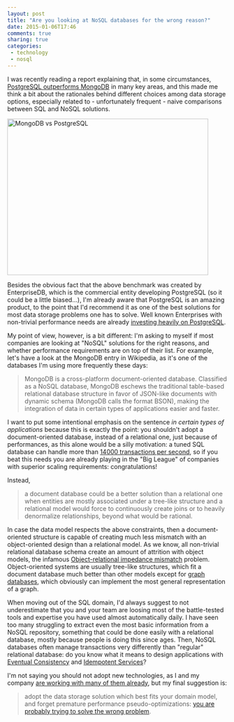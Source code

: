 ```yaml
---
layout: post
title: "Are you looking at NoSQL databases for the wrong reason?"
date: 2015-01-06T17:46
comments: true
sharing: true
categories:
 - technology
 - nosql
---
```

I was recently reading a report explaining that, in some circumstances, [PostgreSQL outperforms MongoDB](http://blogs.enterprisedb.com/2014/09/24/postgres-outperforms-mongodb-and-ushers-in-new-developer-reality/) in many key areas, and this made me think a bit about the rationales behind different choices among data storage options, especially related to - unfortunately frequent - naive comparisons between SQL and NoSQL solutions.

<img src="http://www.enterprisedb.com/sites/default/files/images/MongoDB_26_v_Postgres_94_Performance.png" alt="MongoDB vs PostgreSQL" height="358" width="460">

Besides the obvious fact that the above benchmark was created by EnterpriseDB, which is the commercial entity developing PostgreSQL (so it could be a little biased...), I'm already aware that PostgreSQL is an amazing product, to the point that I'd recommend it as one of the best solutions for most data storage problems one has to solve. Well known Enterprises with non-trivial performance needs are already [investing heavily on PostgreSQL](http://gotocon.com/berlin-2013/presentation/Why%20Zalando%20trusts%20in%20PostgreSQL).

My point of view, however, is a bit different: I'm asking to myself if most companies are looking at "NoSQL" solutions for the right reasons, and whether performance requirements are on top of their list. For example, let's have a look at the MongoDB entry in Wikipedia, as it's one of the databases I'm using more frequently these days:

> MongoDB is a cross-platform document-oriented database. Classified as a NoSQL database, MongoDB eschews the traditional table-based relational database structure in favor of JSON-like documents with dynamic schema (MongoDB calls the format BSON), making the integration of data in certain types of applications easier and faster.

I want to put some intentional emphasis on the sentence _in certain types of applications_ because this is exactly the point: you shouldn't adopt a document-oriented database, instead of a relational one, just because of performances, as this alone would be a silly motivation: a tuned SQL database can handle more than [14000 transactions per second](http://pgeoghegan.blogspot.it/2012/06/towards-14000-write-transactions-on-my.html), so if you beat this needs you are already playing in the "Big League" of companies with superior scaling requirements: congratulations!

Instead,

> a document database could be a better solution than a relational one when entities are mostly associated under a tree-like structure and a relational model would force to continuously create joins or to heavily denormalize relationships, beyond what would be rational.

In case the data model respects the above constraints, then a document-oriented structure is capable of creating much less mismatch with an object-oriented design than a relational model. As we know, all non-trivial relational database schema create an amount of attrition with object models, the infamous [Object-relational impedance mismatch](http://en.wikipedia.org/wiki/Object-relational_impedance_mismatch) problem. Object-oriented systems are usually tree-like structures, which fit a document database much better than other models except for [graph databases](http://en.wikipedia.org/wiki/Graph_database), which obviously can implement the most general representation of a graph.

When moving out of the SQL domain, I'd always suggest to not underestimate that you and your team are loosing most of the battle-tested tools and expertise you have used almost automatically daily. I have seen too many struggling to extract even the most basic information from a NoSQL repository, something that could be done easily with a relational database, mostly because people is doing this since ages. Then, NoSQL databases often manage transactions very differently than "regular" relational database: do you know what it means to design applications with [Eventual Consistency](http://en.wikipedia.org/wiki/Eventual_consistency) and [Idempotent Services](http://soapatterns.org/design_patterns/idempotent_capability)?

I'm not saying you should not adopt new technologies, as I and my company [are working with many of them already](http://restheart.org), but my final suggestion is:

> adopt the data storage solution which best fits your domain model, and forget premature performance pseudo-optimizations: [you are probably trying to solve the wrong problem](http://www.azarask.in/blog/post/the-wrong-problem/).
